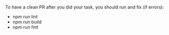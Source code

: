 To have a clean PR after you did your task, you should run and fix (if errors):

- npm run lint
- npm run build
- npm run fmt
